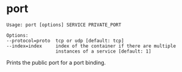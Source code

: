 <!--[metadata]>
+++
title = "port"
description = "Prints the public port for a port binding.s"
keywords = ["fig, composition, compose, docker, orchestration, cli,  port"]
[menu.compose]
identifier="port.compose"
parent = "smn_compose_cli"
+++
<![end-metadata]-->

# port

```
Usage: port [options] SERVICE PRIVATE_PORT

Options:
--protocol=proto  tcp or udp [default: tcp]
--index=index     index of the container if there are multiple
                  instances of a service [default: 1]
```

Prints the public port for a port binding.
